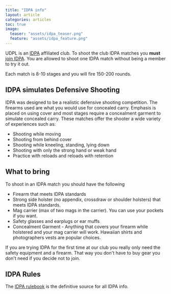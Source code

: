 ```yaml
---
title: "IDPA info"
layout: article
categories: articles
toc: true
image:
  teaser: "assets/idpa_teaser.png"
  feature: "assets/idpa_feature.png"
---
```


UDPL is an [IDPA](http://www.idpa.com) affiliated club. To shoot the club IDPA matches you **must** [join IDPA](https://www.idpa.com/join-now). You are allowed to shoot one IDPA match without being a member to try it out. 

Each match is 8-10 stages and you will fire 150-200 rounds.

## IDPA simulates Defensive Shooting

IDPA was designed to be a realistic defensive shooting competition. The firearms used are what you would use for concealed carry. Emphasis is placed on using cover and most stages require a concealment garment to simulate concealed carry. These matches offer the shooter a wide variety of experiences such as:

* Shooting while moving
* Shooting from behind cover
* Shooting while kneeling, standing, lying down
* Shooting with only the strong hand or weak hand
* Practice with reloads and reloads with retention


## What to bring

To shoot in an IDPA match you should have the following

* Firearm that meets IDPA standards
* Strong side holster (no appendix, crossdraw or shoulder holsters) that meets IDPA standards.
* Mag carrier (max of two mags in the carrier). You can use your pockets if you want.
* Safety glasses and earplugs or ear muffs
* Concealment Garment - Anything that covers your firearm while holstered and your mag carrier will work. Hawaiian shirts and photographers vests are popular choices.

If you are trying IDPA for the first time at our club you really only need the safety equipment and a firearm. That way you don't have to buy gear you don't need if you decide not to join.


## IDPA Rules

The [IDPA rulebook](http://www.idpa.com/compete/rules) is the definitive source for all IDPA info.